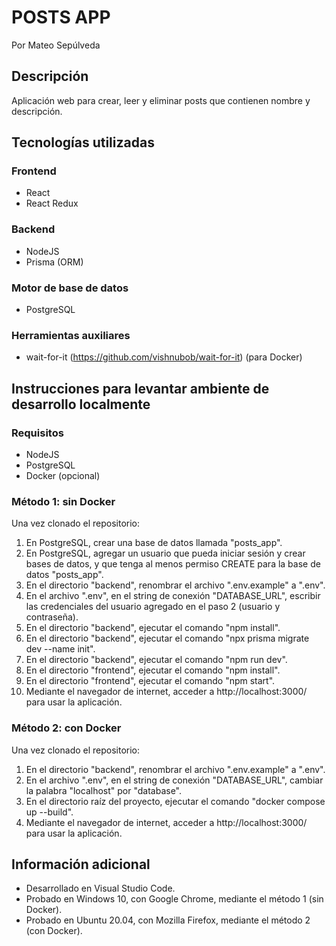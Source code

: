 # POSTS APP

Por Mateo Sepúlveda

## Descripción

Aplicación web para crear, leer y eliminar posts que contienen nombre y descripción.

## Tecnologías utilizadas

### Frontend

- React
- React Redux

### Backend

- NodeJS
- Prisma (ORM)

### Motor de base de datos

- PostgreSQL

### Herramientas auxiliares

- wait-for-it (https://github.com/vishnubob/wait-for-it) (para Docker)

## Instrucciones para levantar ambiente de desarrollo localmente

### Requisitos

- NodeJS
- PostgreSQL
- Docker (opcional)

### Método 1: sin Docker

Una vez clonado el repositorio:

1. En PostgreSQL, crear una base de datos llamada "posts_app".
2. En PostgreSQL, agregar un usuario que pueda iniciar sesión y crear bases de datos, y que tenga al menos permiso CREATE para la base de datos "posts_app".
3. En el directorio "backend", renombrar el archivo ".env.example" a ".env".
4. En el archivo ".env", en el string de conexión "DATABASE_URL", escribir las credenciales del usuario agregado en el paso 2 (usuario y contraseña).
5. En el directorio "backend", ejecutar el comando "npm install".
6. En el directorio "backend", ejecutar el comando "npx prisma migrate dev --name init".
7. En el directorio "backend", ejecutar el comando "npm run dev".
8. En el directorio "frontend", ejecutar el comando "npm install".
9. En el directorio "frontend", ejecutar el comando "npm start".
10. Mediante el navegador de internet, acceder a http://localhost:3000/ para usar la aplicación.

### Método 2: con Docker

Una vez clonado el repositorio:

1. En el directorio "backend", renombrar el archivo ".env.example" a ".env".
2. En el archivo ".env", en el string de conexión "DATABASE_URL", cambiar la palabra "localhost" por "database".
3. En el directorio raíz del proyecto, ejecutar el comando "docker compose up --build".
4. Mediante el navegador de internet, acceder a http://localhost:3000/ para usar la aplicación.

## Información adicional

- Desarrollado en Visual Studio Code.
- Probado en Windows 10, con Google Chrome, mediante el método 1 (sin Docker).
- Probado en Ubuntu 20.04, con Mozilla Firefox, mediante el método 2 (con Docker).
